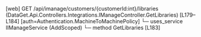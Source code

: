 [web] GET /api/imanage/customers/{customerId:int}/libraries  (DataGet.Api.Controllers.Integrations.IManageController.GetLibraries)  [L179–L184] [auth=Authentication.MachineToMachinePolicy]
  └─ uses_service IIManageService (AddScoped)
    └─ method GetLibraries [L183]

